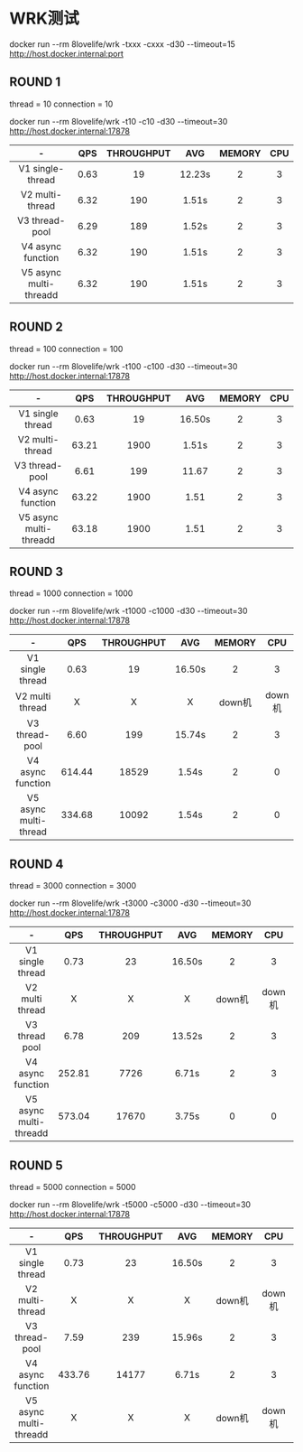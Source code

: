 # WRK测试
docker run --rm  8lovelife/wrk -txxx -cxxx -d30 --timeout=15 http://host.docker.internal:port

## ROUND 1
thread = 10
connection = 10

docker run --rm  8lovelife/wrk -t10 -c10 -d30 --timeout=30 http://host.docker.internal:17878

|-| QPS |THROUGHPUT|AVG |MEMORY | CPU |
|:-----:| :-----:| :----: | :----: |:----: |:----: |
|V1 single-thread       |0.63 | 19| 12.23s  |2 |3  |
|V2 multi-thread        | 6.32 | 190 | 1.51s |2 |3  |
|V3 thread-pool         |6.29 | 189 |1.52s  |2 |3  |
|V4 async function      | 6.32 | 190 | 1.51s |2 |3  |
|V5 async multi-threadd | 6.32 | 190 | 1.51s |2 |3  |

## ROUND 2
thread = 100
connection = 100

docker run --rm  8lovelife/wrk -t100 -c100 -d30 --timeout=30 http://host.docker.internal:17878

|-| QPS |THROUGHPUT|AVG |MEMORY | CPU |
|:-----:| :-----:| :----: | :----: |:----: |:----: |
|V1 single thread       |0.63 | 19| 16.50s  |2 |3  |
|V2 multi-thread        | 63.21 | 1900 | 1.51s |2 |3  |
|V3 thread-pool         |6.61 | 199 |11.67  |2 |3  |
|V4 async function      | 63.22 | 1900 | 1.51 |2 |3  |
|V5 async multi-threadd | 63.18 | 1900 | 1.51 |2 |3  |


## ROUND 3
thread = 1000
connection = 1000

docker run --rm  8lovelife/wrk -t1000 -c1000 -d30 --timeout=30 http://host.docker.internal:17878

|-| QPS |THROUGHPUT|AVG |MEMORY | CPU |
|:-----:| :-----:| :----: | :----: |:----: |:----: |
|V1 single thread       |0.63 | 19| 16.50s  |2 |3  |
|V2 multi thread        | X | X | X |down机 |down机  |
|V3 thread-pool         |6.60 | 199 |15.74s  |2 |3  |
|V4 async function      | 614.44 | 18529 | 1.54s |2 |0  |
|V5 async multi-thread | 334.68 | 10092 | 1.54s |2 |0  |


## ROUND 4
thread = 3000
connection = 3000

docker run --rm  8lovelife/wrk -t3000 -c3000 -d30 --timeout=30 http://host.docker.internal:17878

|-| QPS |THROUGHPUT|AVG |MEMORY | CPU |timeout|
|:-----:| :-----:| :----: | :----: |:----: |:----: |:----: |
|V1 single thread       |0.73 | 23| 16.50s  |2 |3  |5  |
|V2 multi thread        | X | X | X |down机 |down机  |N/A  |
|V3 thread pool         |6.78 | 209 |13.52s  |2 |3  |40  |
|V4 async function      | 252.81 | 7726 | 6.71s |2 |3  |0  |
|V5 async multi-threadd | 573.04 | 17670 | 3.75s |0|0  |0  |

## ROUND 5
thread = 5000
connection = 5000

docker run --rm  8lovelife/wrk -t5000 -c5000 -d30 --timeout=30 http://host.docker.internal:17878

|-| QPS |THROUGHPUT|AVG |MEMORY | CPU |timeout|
|:-----:| :-----:| :----: | :----: |:----: |:----: |:----: |
|V1 single thread       |0.73 | 23| 16.50s  |2 |3  |5  |
|V2 multi-thread        | X | X | X |down机 |down机  |N/A  |
|V3 thread-pool         |7.59 | 239 |15.96s  |2 |3  |40  |
|V4 async function      | 433.76 | 14177 | 6.71s |2 |3  |74  |
|V5 async multi-threadd | X | X | X |down机 |down机  |N/A  |
